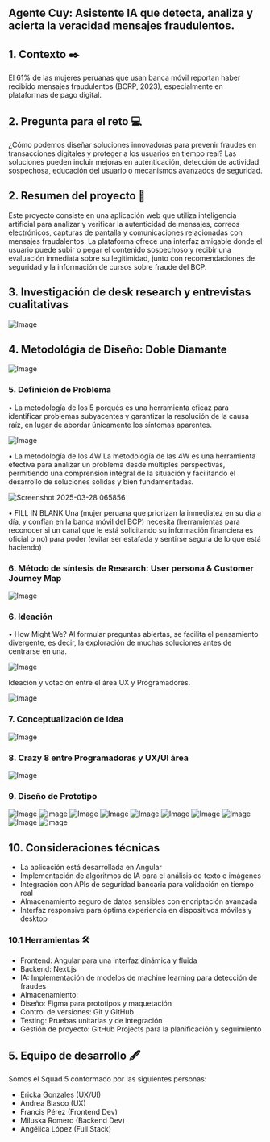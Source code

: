## Agente Cuy: Asistente IA que detecta, analiza y acierta la veracidad mensajes fraudulentos. 

## 1. Contexto ✒️
El 61% de las mujeres peruanas que usan banca móvil reportan haber recibido mensajes fraudulentos (BCRP, 2023), especialmente en plataformas  de pago digital.

## 2. Pregunta para el reto 💻
¿Cómo podemos diseñar soluciones innovadoras para prevenir fraudes en transacciones digitales y proteger a los usuarios en tiempo real? Las soluciones pueden incluir mejoras en autenticación, detección de actividad sospechosa, educación del usuario o mecanismos avanzados de seguridad.

## 2. Resumen del proyecto 📝
Este proyecto consiste en una aplicación web que utiliza inteligencia artificial para analizar y verificar la autenticidad de mensajes, correos electrónicos, capturas de pantalla y comunicaciones relacionadas con mensajes fraudalentos. La plataforma ofrece una interfaz amigable donde el usuario puede subir o pegar el contenido sospechoso y recibir una evaluación inmediata sobre su legitimidad, junto con recomendaciones de seguridad y la información de cursos sobre fraude del BCP.

## 3. Investigación de desk research y entrevistas cualitativas

![Image](https://github.com/user-attachments/assets/1efbb5f3-c131-497e-99c3-29f96f96bc19)

## 4. Metodológia de Diseño: Doble Diamante

![Image](https://github.com/user-attachments/assets/97d67a78-fae0-4506-92a6-8c6e02ab154b)


### 5. Definición de Problema 

• La metodología de los 5 porqués es una herramienta eficaz para identificar problemas subyacentes y garantizar la resolución de la causa raíz, en lugar de abordar únicamente los síntomas aparentes.

![Image](https://github.com/user-attachments/assets/a513f2f9-e0ce-471f-9269-51d13206fc10)

• La metodología de los 4W
La metodología de las 4W es una herramienta efectiva para analizar un problema desde múltiples perspectivas, permitiendo una comprensión integral de la situación y facilitando el desarrollo de soluciones sólidas y bien fundamentadas.

![Screenshot 2025-03-28 065856](https://github.com/user-attachments/assets/6eb13e12-a215-4557-ac0e-5c2ca1ce34ab)

• FILL IN BLANK 
Una (mujer peruana que priorizan la inmediatez en su día a día, y confían en la banca móvil del BCP) necesita (herramientas para reconocer si un canal que le está solicitando su información financiera es oficial o no) para poder (evitar ser estafada y sentirse segura de lo que está haciendo)

### 6. Método de síntesis de Research: User persona & Customer Journey Map 

![Image](https://github.com/user-attachments/assets/9b34d42e-add3-4b66-a8a8-3da4699c7772)

### 6. Ideación 

• How Might We?
Al formular preguntas abiertas, se facilita el pensamiento divergente, es decir, la exploración de muchas soluciones antes de centrarse en una. 

![Image](https://github.com/user-attachments/assets/d401f4ec-0e99-4e4b-bd6a-7fb2fafd1fd1)

Ideación y votación entre el área UX y Programadores.

![Image](https://github.com/user-attachments/assets/024ec329-b73f-44b3-928a-ba96dafd4d98)

### 7. Conceptualización de Idea

![Image](https://github.com/user-attachments/assets/0585d51c-07a5-49bb-b8d0-af31373b753f)

### 8. Crazy 8 entre Programadoras y UX/UI área

![Image](https://github.com/user-attachments/assets/adda035b-fd49-41d4-b34f-4fea554aed80)

### 9. Diseño de Prototipo 

![Image](https://github.com/user-attachments/assets/f0bf0dcb-3162-4622-879f-a346dfbcc33f)
![Image](https://github.com/user-attachments/assets/53df81d6-5276-433a-a53c-3ff31f0109d9)
![Image](https://github.com/user-attachments/assets/c2510d5e-25cc-4836-a501-84e702f2d715)
![Image](https://github.com/user-attachments/assets/3f40cd1e-8409-4400-9eb3-6ed29d40e9b4)
![Image](https://github.com/user-attachments/assets/ece70c63-93c6-45b1-b9e0-989b6c229256)
![Image](https://github.com/user-attachments/assets/09ebd3b5-d86f-40c6-8c9a-79158252c13c)
![Image](https://github.com/user-attachments/assets/97e3eb0b-11f5-4b2f-870f-2146a56f11fe)
![Image](https://github.com/user-attachments/assets/46e18d22-526a-4b7b-89c0-13fe6d7fddb3)
![Image](https://github.com/user-attachments/assets/bea20f97-5304-4395-b865-c3dac06f1b28)
![Image](https://github.com/user-attachments/assets/65b21a90-3582-4124-9593-3ccd6396562e)


## 10. Consideraciones técnicas  
* La aplicación está desarrollada en Angular
* Implementación de algoritmos de IA para el análisis de texto e imágenes
* Integración con APIs de seguridad bancaria para validación en tiempo real
* Almacenamiento seguro de datos sensibles con encriptación avanzada
* Interfaz responsive para óptima experiencia en dispositivos móviles y desktop
 ### 10.1 Herramientas 🛠️
 * Frontend: Angular para una interfaz dinámica y fluida
 * Backend: Next.js
 * IA: Implementación de modelos de machine learning para detección de fraudes
 * Almacenamiento:
 * Diseño: Figma para prototipos y maquetación
 * Control de versiones: Git y GitHub
 * Testing: Pruebas unitarias y de integración
 * Gestión de proyecto: GitHub Projects para la planificación y seguimiento
   


 ## 5. Equipo de desarrollo 🖋️
  Somos el Squad 5 conformado por las siguientes personas: 
  * Ericka Gonzales (UX/UI)
  * Andrea Blasco (UX)
  * Francis Pérez (Frontend Dev)
  * Miluska Romero (Backend Dev)
  * Angélica López (Full Stack)
  











